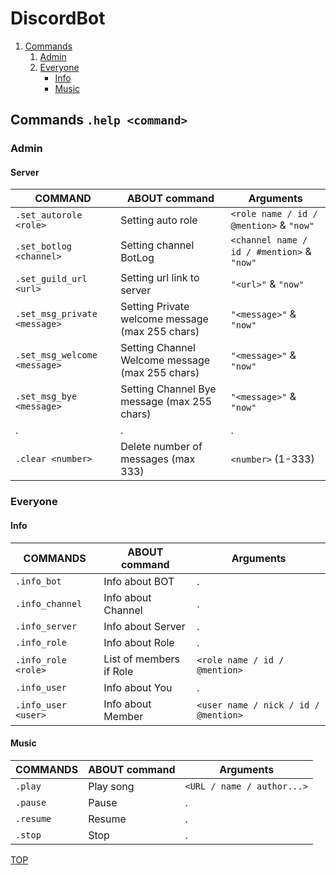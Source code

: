 # DiscordBot
1. [Commands](https://github.com/ondrasalek/DiscordBot#commands)
   1. [Admin](https://github.com/ondrasalek/DiscordBot#for-admin)
   2. [Everyone](https://github.com/ondrasalek/DiscordBot#for-everyone)
      - [Info](https://github.com/ondrasalek/Onderik_discord_bot/blob/master/README.md#info)
      - [Music](https://github.com/ondrasalek/Onderik_discord_bot#music)
## Commands `.help <command>`
### Admin
#### Server
COMMAND | ABOUT command | Arguments
------------- | ------------- | -------------
`.set_autorole <role>` | Setting auto role | `<role name / id / @mention>` & `"now"`
`.set_botlog <channel>` | Setting channel BotLog | `<channel name / id / #mention>` & `"now"`
`.set_guild_url <url>` | Setting url link to server | `"<url>"` & `"now"`
`.set_msg_private <message>` | Setting Private welcome message (max 255 chars) | `"<message>"` & `"now"`
`.set_msg_welcome <message>` | Setting Channel Welcome message (max 255 chars) | `"<message>"` & `"now"`
`.set_msg_bye <message>` | Setting Channel Bye message (max 255 chars) | `"<message>"` & `"now"`
. | . | .
`.clear <number>` | Delete number of messages (max 333) | `<number>` (1-333)

### Everyone
#### Info
COMMANDS | ABOUT command | Arguments
------------- | ------------- | -------------
`.info_bot` | Info about BOT | .
`.info_channel` | Info about Channel | .
`.info_server` | Info about Server | .
`.info_role` | Info about Role | .
`.info_role <role>` | List of members if Role | `<role name / id / @mention>`
`.info_user` | Info about You | .
`.info_user <user>` | Info about Member | `<user name / nick / id / @mention>`

#### Music
COMMANDS | ABOUT command | Arguments
------------- | ------------- | -------------
`.play` | Play song | `<URL / name / author...>`
`.pause` | Pause | .
`.resume` | Resume | .
`.stop` | Stop | .


[TOP](https://github.com/ondrasalek/DiscordBot/blob/master/README.md#discordbot)
